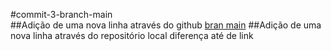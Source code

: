 #commit-3-branch-main\
##Adição de uma nova linha através do github [bran main](https://github.com/thierryLchaves/DP-100/commits/main/)
##Adição de uma nova linha através do repositório local diferença até de link
